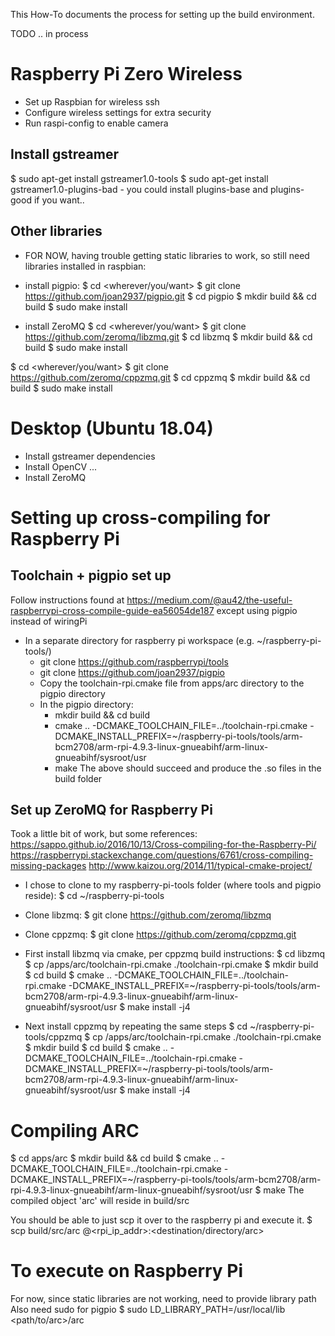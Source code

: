 This How-To documents the process for setting up the build environment.

TODO .. in process

Raspberry Pi Zero Wireless
==========================
- Set up Raspbian for wireless ssh
- Configure wireless settings for extra security
- Run raspi-config to enable camera

Install gstreamer
-----------------
$ sudo apt-get install gstreamer1.0-tools
$ sudo apt-get install gstreamer1.0-plugins-bad
    - you could install plugins-base and plugins-good if you want..

Other libraries
---------------
- FOR NOW, having trouble getting static libraries to work, so still need libraries installed in raspbian:
- install pigpio:
$ cd <wherever/you/want>
$ git clone https://github.com/joan2937/pigpio.git
$ cd pigpio
$ mkdir build && cd build
$ sudo make install

- install ZeroMQ
$ cd <wherever/you/want>
$ git clone https://github.com/zeromq/libzmq.git
$ cd libzmq
$ mkdir build && cd build
$ sudo make install

$ cd <wherever/you/want>
$ git clone https://github.com/zeromq/cppzmq.git
$ cd cppzmq
$ mkdir build && cd build
$ sudo make install


Desktop (Ubuntu 18.04)
======================
- Install gstreamer dependencies
- Install OpenCV ...
- Install ZeroMQ

Setting up cross-compiling for Raspberry Pi
===========================================
Toolchain + pigpio set up
-------------------------
Follow instructions found at https://medium.com/@au42/the-useful-raspberrypi-cross-compile-guide-ea56054de187
except using pigpio instead of wiringPi
- In a separate directory for raspberry pi workspace (e.g. ~/raspberry-pi-tools/)
    - git clone https://github.com/raspberrypi/tools
    - git clone https://github.com/joan2937/pigpio
    - Copy the toolchain-rpi.cmake file from apps/arc directory to the pigpio directory
    - In the pigpio directory:
        - mkdir build && cd build
        - cmake .. -DCMAKE_TOOLCHAIN_FILE=../toolchain-rpi.cmake -DCMAKE_INSTALL_PREFIX=~/raspberry-pi-tools/tools/arm-bcm2708/arm-rpi-4.9.3-linux-gnueabihf/arm-linux-gnueabihf/sysroot/usr
        - make
        The above should succeed and produce the .so files in the build folder

Set up ZeroMQ for Raspberry Pi
------------------------------
Took a little bit of work, but some references: 
https://sappo.github.io/2016/10/13/Cross-compiling-for-the-Raspberry-Pi/
https://raspberrypi.stackexchange.com/questions/6761/cross-compiling-missing-packages
http://www.kaizou.org/2014/11/typical-cmake-project/

- I chose to clone to my raspberry-pi-tools folder (where tools and pigpio reside): 
    $ cd ~/raspberry-pi-tools
- Clone libzmq: 
    $ git clone https://github.com/zeromq/libzmq
- Clone cppzmq: 
    $ git clone https://github.com/zeromq/cppzmq.git

- First install libzmq via cmake, per cppzmq build instructions:
    $ cd libzmq
    $ cp <path-to-this-repo>/apps/arc/toolchain-rpi.cmake ./toolchain-rpi.cmake
    $ mkdir build
    $ cd build
    $ cmake .. -DCMAKE_TOOLCHAIN_FILE=../toolchain-rpi.cmake -DCMAKE_INSTALL_PREFIX=~/raspberry-pi-tools/tools/arm-bcm2708/arm-rpi-4.9.3-linux-gnueabihf/arm-linux-gnueabihf/sysroot/usr
    $ make install -j4

- Next install cppzmq by repeating the same steps
    $ cd ~/raspberry-pi-tools/cppzmq
    $ cp <path-to-this-repo>/apps/arc/toolchain-rpi.cmake ./toolchain-rpi.cmake
    $ mkdir build
    $ cd build
    $ cmake .. -DCMAKE_TOOLCHAIN_FILE=../toolchain-rpi.cmake -DCMAKE_INSTALL_PREFIX=~/raspberry-pi-tools/tools/arm-bcm2708/arm-rpi-4.9.3-linux-gnueabihf/arm-linux-gnueabihf/sysroot/usr
    $ make install -j4


Compiling ARC
=============
$ cd apps/arc
$ mkdir build && cd build
$ cmake .. -DCMAKE_TOOLCHAIN_FILE=../toolchain-rpi.cmake -DCMAKE_INSTALL_PREFIX=~/raspberry-pi-tools/tools/arm-bcm2708/arm-rpi-4.9.3-linux-gnueabihf/arm-linux-gnueabihf/sysroot/usr
$ make
The compiled object 'arc' will reside in build/src

You should be able to just scp it over to the raspberry pi and execute it.
$ scp build/src/arc <rpiuser>@<rpi_ip_addr>:<destination/directory/arc>

To execute on Raspberry Pi
==========================
For now, since static libraries are not working, need to provide library path
Also need sudo for pigpio
$ sudo LD_LIBRARY_PATH=/usr/local/lib <path/to/arc>/arc
